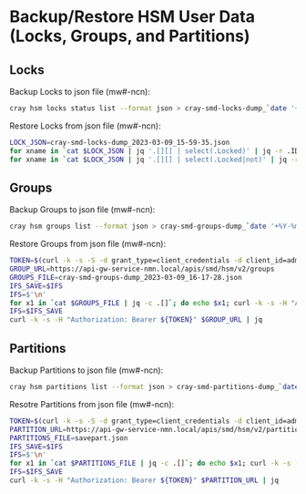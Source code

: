 # Backup/Restore HSM User Data (Locks, Groups, and Partitions)

## Locks

Backup Locks to json file (mw#-ncn):

```bash
cray hsm locks status list --format json > cray-smd-locks-dump_`date '+%Y-%m-%d_%H-%M-%S'`.json
```

Restore Locks from json file (mw#-ncn):

```bash
LOCK_JSON=cray-smd-locks-dump_2023-03-09_15-59-35.json
for xname in `cat $LOCK_JSON | jq '.[][] | select(.Locked)' | jq -r .ID`; do echo $xname; cray hsm locks lock create --component-ids $xname; done
for xname in `cat $LOCK_JSON | jq '.[][] | select(.Locked|not)' | jq -r .ID`; do echo $xname; cray hsm locks unlock create --component-ids $xname; done
```

## Groups

Backup Groups to json file (mw#-ncn):

```bash
cray hsm groups list --format json > cray-smd-groups-dump_`date '+%Y-%m-%d_%H-%M-%S'`.json
```

Restore Groups from json file (mw#-ncn):

```bash
TOKEN=$(curl -k -s -S -d grant_type=client_credentials -d client_id=admin-client -d client_secret=$(kubectl get secrets admin-client-auth -o jsonpath='{.data.client-secret}' | base64 -d) https://api-gw-service-nmn.local/keycloak/realms/shasta/protocol/openid-connect/token | jq -r '.access_token')
GROUP_URL=https://api-gw-service-nmn.local/apis/smd/hsm/v2/groups
GROUPS_FILE=cray-smd-groups-dump_2023-03-09_16-17-28.json
IFS_SAVE=$IFS
IFS=$'\n'
for x1 in `cat $GROUPS_FILE | jq -c .[]`; do echo $x1; curl -k -s -H "Authorization: Bearer ${TOKEN}" --header "Content-Type: application/json" -d "$x1" $GROUP_URL;  done
IFS=$IFS_SAVE
curl -k -s -H "Authorization: Bearer ${TOKEN}" $GROUP_URL | jq
```

## Partitions

Backup Partitions to json file (mw#-ncn):

```bash
cray hsm partitions list --format json > cray-smd-partitions-dump_`date '+%Y-%m-%d_%H-%M-%S'`.json
```

Resotre Partitions from json file (mw#-ncn):

```bash
TOKEN=$(curl -k -s -S -d grant_type=client_credentials -d client_id=admin-client -d client_secret=$(kubectl get secrets admin-client-auth -o jsonpath='{.data.client-secret}' | base64 -d) https://api-gw-service-nmn.local/keycloak/realms/shasta/protocol/openid-connect/token | jq -r '.access_token')
PARTITION_URL=https://api-gw-service-nmn.local/apis/smd/hsm/v2/partitions
PARTITIONS_FILE=savepart.json
IFS_SAVE=$IFS
IFS=$'\n'
for x1 in `cat $PARTITIONS_FILE | jq -c .[]`; do echo $x1; curl -k -s -H "Authorization: Bearer ${TOKEN}" --header "Content-Type: application/json" -d "$x1" $PARTITION_URL;  done
IFS=$IFS_SAVE
curl -k -s -H "Authorization: Bearer ${TOKEN}" $PARTITION_URL | jq
```

